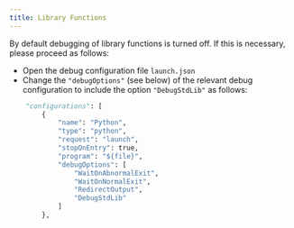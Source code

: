 ```yaml
---
title: Library Functions
---
```


By default debugging of library functions is turned off. 
If this is necessary, please proceed as follows: 
- Open the debug configuration file ```launch.json``` 
- Change the ```"debugOptions"``` (see below) of the relevant debug configuration to include the option ```"DebugStdLib"``` as follows:   
```python
    "configurations": [
        {
            "name": "Python",
            "type": "python",
            "request": "launch",
            "stopOnEntry": true,
            "program": "${file}",
            "debugOptions": [
                "WaitOnAbnormalExit",
                "WaitOnNormalExit",
                "RedirectOutput",
                "DebugStdLib"
            ]
        },
```